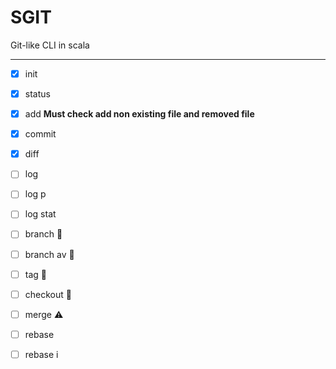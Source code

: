 # SGIT

Git-like CLI in scala

---

- [x] init
- [x] status
- [x] add **Must check add non existing file and removed file**
- [x] commit
- [x] diff
- [ ] log
- [ ] log p
- [ ] log stat
- [ ] branch :hammer:
- [ ] branch av :hammer:
- [ ] tag :hammer:
- [ ] checkout :hammer:
- [ ] merge :warning:
- [ ] rebase
- [ ] rebase i

